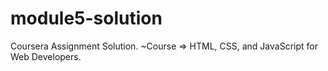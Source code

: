 # module5-solution

Coursera Assignment Solution. ~Course => HTML, CSS, and JavaScript for Web Developers.
